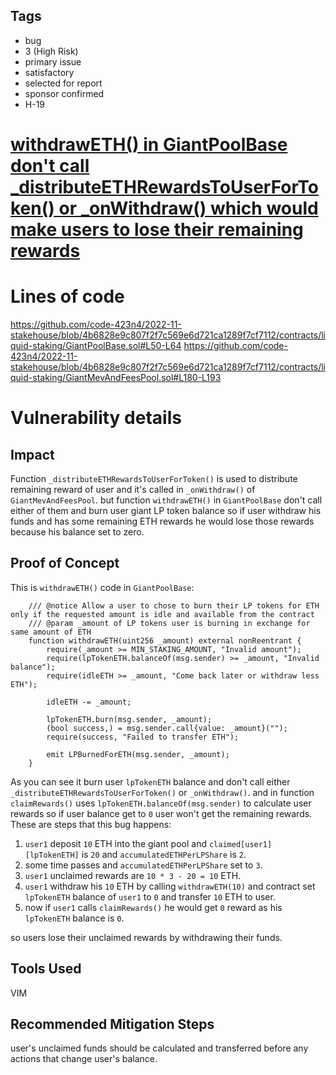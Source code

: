 ## Tags

- bug
- 3 (High Risk)
- primary issue
- satisfactory
- selected for report
- sponsor confirmed
- H-19

# [withdrawETH() in GiantPoolBase don't call _distributeETHRewardsToUserForToken() or _onWithdraw() which would make users to lose their remaining rewards ](https://github.com/code-423n4/2022-11-stakehouse-findings/issues/260) 

# Lines of code

https://github.com/code-423n4/2022-11-stakehouse/blob/4b6828e9c807f2f7c569e6d721ca1289f7cf7112/contracts/liquid-staking/GiantPoolBase.sol#L50-L64
https://github.com/code-423n4/2022-11-stakehouse/blob/4b6828e9c807f2f7c569e6d721ca1289f7cf7112/contracts/liquid-staking/GiantMevAndFeesPool.sol#L180-L193


# Vulnerability details

## Impact
Function `_distributeETHRewardsToUserForToken()` is used to distribute remaining reward of user and it's called in `_onWithdraw()` of `GiantMevAndFeesPool`. but function `withdrawETH()` in `GiantPoolBase` don't call either of them and burn user giant LP token balance so if user withdraw his funds and has some remaining ETH rewards he would lose those rewards because his balance set to zero.

## Proof of Concept
This is `withdrawETH()` code in `GiantPoolBase`:
```
    /// @notice Allow a user to chose to burn their LP tokens for ETH only if the requested amount is idle and available from the contract
    /// @param _amount of LP tokens user is burning in exchange for same amount of ETH
    function withdrawETH(uint256 _amount) external nonReentrant {
        require(_amount >= MIN_STAKING_AMOUNT, "Invalid amount");
        require(lpTokenETH.balanceOf(msg.sender) >= _amount, "Invalid balance");
        require(idleETH >= _amount, "Come back later or withdraw less ETH");

        idleETH -= _amount;

        lpTokenETH.burn(msg.sender, _amount);
        (bool success,) = msg.sender.call{value: _amount}("");
        require(success, "Failed to transfer ETH");

        emit LPBurnedForETH(msg.sender, _amount);
    }
```
As you can see it burn user `lpTokenETH` balance and don't call either `_distributeETHRewardsToUserForToken()` or `_onWithdraw()`. and in function `claimRewards()` uses `lpTokenETH.balanceOf(msg.sender)` to calculate user rewards so if user balance get to `0` user won't get the remaining rewards.
These are steps that this bug happens:
1. `user1` deposit `10` ETH into the giant pool and `claimed[user1][lpTokenETH]` is `20` and `accumulatedETHPerLPShare` is `2`.
2. some time passes and `accumulatedETHPerLPShare` set to `3`.
3. `user1` unclaimed rewards are `10 * 3 - 20 = 10` ETH.
4. `user1` withdraw his `10` ETH by calling `withdrawETH(10)` and contract set `lpTokenETH` balance of `user1`  to `0` and transfer `10` ETH to user.
5. now if `user1` calls `claimRewards()` he would get `0` reward as his `lpTokenETH` balance is `0`.

so users lose their unclaimed rewards by withdrawing their funds.

## Tools Used
VIM

## Recommended Mitigation Steps
user's unclaimed funds should be calculated and transferred before any actions that change user's balance.